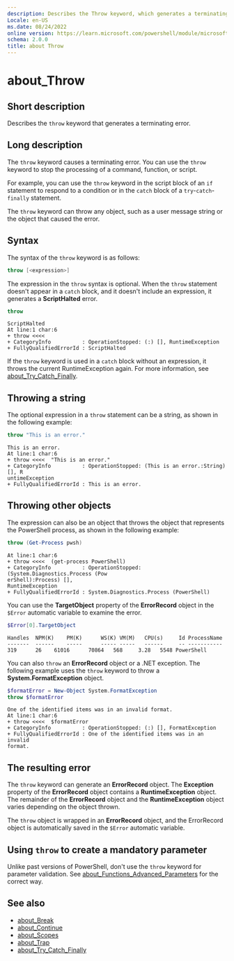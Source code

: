```yaml
---
description: Describes the Throw keyword, which generates a terminating error.
Locale: en-US
ms.date: 08/24/2022
online version: https://learn.microsoft.com/powershell/module/microsoft.powershell.core/about/about_throw?view=powershell-5.1&WT.mc_id=ps-gethelp
schema: 2.0.0
title: about Throw
---
```

# about_Throw

## Short description
Describes the `throw` keyword that generates a terminating error.

## Long description

The `throw` keyword causes a terminating error. You can use the `throw` keyword
to stop the processing of a command, function, or script.

For example, you can use the `throw` keyword in the script block of an `if`
statement to respond to a condition or in the `catch` block of a
`try`-`catch`-`finally` statement.

The `throw` keyword can throw any object, such as a user message string or the
object that caused the error.

## Syntax

The syntax of the `throw` keyword is as follows:

```powershell
throw [<expression>]
```

The expression in the `throw` syntax is optional. When the `throw` statement
doesn't appear in a `catch` block, and it doesn't include an expression, it
generates a **ScriptHalted** error.

```powershell
throw
```

```Output
ScriptHalted
At line:1 char:6
+ throw <<<<
+ CategoryInfo          : OperationStopped: (:) [], RuntimeException
+ FullyQualifiedErrorId : ScriptHalted
```

If the `throw` keyword is used in a `catch` block without an expression, it
throws the current RuntimeException again. For more information, see
[about_Try_Catch_Finally](about_Try_Catch_Finally.md).

## Throwing a string

The optional expression in a `throw` statement can be a string, as shown in the
following example:

```powershell
throw "This is an error."
```

```Output
This is an error.
At line:1 char:6
+ throw <<<<  "This is an error."
+ CategoryInfo          : OperationStopped: (This is an error.:String) [], R
untimeException
+ FullyQualifiedErrorId : This is an error.
```

## Throwing other objects

The expression can also be an object that throws the object that represents the
PowerShell process, as shown in the following example:

```powershell
throw (Get-Process pwsh)
```

```Output
At line:1 char:6
+ throw <<<<  (get-process PowerShell)
+ CategoryInfo          : OperationStopped: (System.Diagnostics.Process (Pow
erShell):Process) [],
RuntimeException
+ FullyQualifiedErrorId : System.Diagnostics.Process (PowerShell)
```

You can use the **TargetObject** property of the **ErrorRecord** object in the
`$Error` automatic variable to examine the error.

```powershell
$Error[0].TargetObject
```

```Output
Handles  NPM(K)    PM(K)      WS(K) VM(M)   CPU(s)     Id ProcessName
-------  ------    -----      ----- -----   ------     -- -----------
319      26    61016      70864   568     3.28   5548 PowerShell
```

You can also `throw` an **ErrorRecord** object or a .NET exception. The
following example uses the `throw` keyword to throw a
**System.FormatException** object.

```powershell
$formatError = New-Object System.FormatException
throw $formatError
```

```Output
One of the identified items was in an invalid format.
At line:1 char:6
+ throw <<<<  $formatError
+ CategoryInfo          : OperationStopped: (:) [], FormatException
+ FullyQualifiedErrorId : One of the identified items was in an invalid
format.
```

## The resulting error

The `throw` keyword can generate an **ErrorRecord** object. The **Exception**
property of the **ErrorRecord** object contains a **RuntimeException** object.
The remainder of the **ErrorRecord** object and the **RuntimeException** object
varies depending on the object thrown.

The `throw` object is wrapped in an **ErrorRecord** object, and the ErrorRecord
object is automatically saved in the `$Error` automatic variable.

## Using `throw` to create a mandatory parameter

Unlike past versions of PowerShell, don't use the `throw` keyword for parameter
validation. See
[about_Functions_Advanced_Parameters](about_Functions_Advanced_Parameters.md)
for the correct way.

## See also

- [about_Break](about_Break.md)
- [about_Continue](about_Continue.md)
- [about_Scopes](about_Scopes.md)
- [about_Trap](about_Trap.md)
- [about_Try_Catch_Finally](about_Try_Catch_Finally.md)
